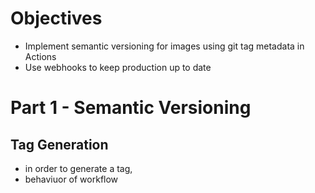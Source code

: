 # Objectives
* Implement semantic versioning for images using git tag metadata in Actions
* Use webhooks to keep production up to date
# Part 1 - Semantic Versioning
## Tag Generation
* in order to generate a tag, 
* behaviuor of workflow

